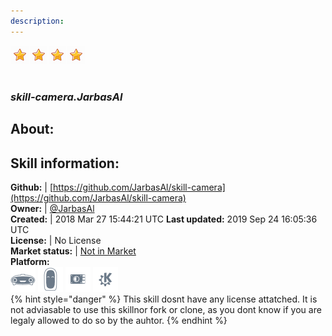 ```yaml
---  
description:   
---  
```

![](../.gitbook/assets/star.png)![](../.gitbook/assets/star.png)![](../.gitbook/assets/star.png)![](../.gitbook/assets/star.png)  
#   
### _skill-camera.JarbasAl_  
## About:  


## Skill information:  
**Github:** | [https://github.com/JarbasAl/skill-camera](https://github.com/JarbasAl/skill-camera)  
**Owner:** | [@JarbasAl](https://github.com/JarbasAl)  
**Created:** | 2018 Mar 27 15:44:21 UTC  **Last updated:** 2019 Sep 24 16:05:36 UTC  
**License:** | No License  
**Market status:** | [Not in Market](https://market.mycroft.ai/skill/)  
**Platform:**  
 ![](../.gitbook/assets/mark-1-icon.png)  ![](../.gitbook/assets/mark-2-icon.png)  ![](../.gitbook/assets/picroft-icon.png)  ![](../.gitbook/assets/kde.png)   
{% hint style="danger" %}
This skill dosnt have any license attatched. It is not adviasable to use this skillnor fork or clone, as you dont know if you are legaly allowed to do so by the auhtor.
{% endhint %}
